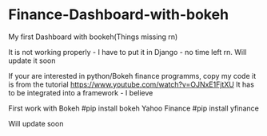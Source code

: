 # Finance-Dashboard-with-bokeh
My first Dashboard with bookeh(Things missing rn)

It is not working properly - I have to put it in Django - no time left rn. Will update it soon

If your are interested in python/Bokeh finance programms, copy my code it is from the tutorial https://www.youtube.com/watch?v=OJNxE1FjtXU
It has to be integrated into a framework - I believe 

First work with Bokeh #pip install bokeh
Yahoo Finance  #pip install yfinance 

Will update soon 
